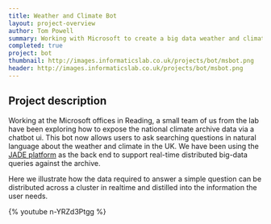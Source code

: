 ```yaml
---
title: Weather and Climate Bot
layout: project-overview
author: Tom Powell
summary: Working with Microsoft to create a big data weather and climate bot
completed: true
project: bot
thumbnail: http://images.informaticslab.co.uk/projects/bot/msbot.png
header: http://images.informaticslab.co.uk/projects/bot/msbot.png
---
```


## Project description
Working at the Microsoft offices in Reading, a small team of us from the lab have been exploring how to expose the national climate archive data via a chatbot ui.
This bot now allows users to ask searching questions in natural language about the weather and climate in the UK.
We have been using the [JADE platform](/projects/jade.html) as the back end to support real-time distributed big-data queries against the archive.

Here we illustrate how the data required to answer a simple question can be distributed across a cluster in realtime and distilled into the information the user needs.

{% youtube n-YRZd3Ptgg %}

<!-- Bot server currently broken, needs an elastic IP + to be turned on permanently -->

<!-- 

<br />
Try it for yourself here...  

<iframe style="width:100%; height:500px; border:none; background-color:white;" src='https://webchat.botframework.com/embed/weatherandclimate?s=je982Jt1ANs.cwA.2Jk.EEcyezjdVmDx03dDoGoqAVZpLpXIVI8CR0JxjC8Jb-A'></iframe>

 -->
